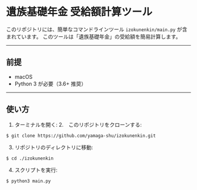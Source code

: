 # 遺族基礎年金 受給額計算ツール

このリポジトリには、簡単なコマンドラインツール `izokunenkin/main.py` が含まれています。
このツールは「遺族基礎年金」の受給額を簡易計算します。

---

## 前提
- macOS
- Python 3 が必要（3.6+ 推奨）

---

## 使い方

1. ターミナルを開く:
2.　このリポジトリをクローンする:
```
$ git clone https://github.com/yamaga-shu/izokunenkin.git
```

3. リポジトリのディレクトリに移動:
```
$ cd ./izokunenkin
```

4. スクリプトを実行:
```
$ python3 main.py
```
